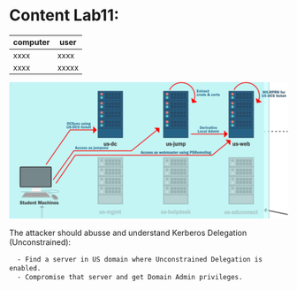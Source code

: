 # Content Lab11:

| computer | user |
| ------- | ------ |
| xxxx | xxxx |
| xxxx | xxxxx |

![Unconstrained Delegation](unconstrained_delegation.png)

The attacker should abusse and understand Kerberos Delegation (Unconstrained):
```
  - Find a server in US domain where Unconstrained Delegation is enabled.
  - Compromise that server and get Domain Admin privileges.
```


